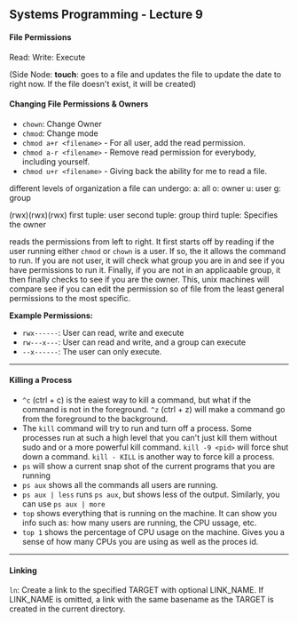 ## Systems Programming - Lecture 9

#### File Permissions
Read:
Write: 
Execute


(Side Node: <b>touch</b>: goes to a file and updates the file to update the date to right now. If the file doesn't exist, it will be created)

#### Changing File Permissions & Owners

- `chown`: Change Owner
- `chmod`: Change mode
- `chmod a+r <filename>` - For all user, add the read permission.
- `chmod a-r <filename>` - Remove read permission for everybody, including yourself.
- `chmod u+r <filename>` - Giving back the ability for me to read a file.

different levels of organization a file can undergo:
a: all
o: owner
u: user
g: group

(rwx)(rwx)(rwx)
first tuple: user
second tuple: group
third tuple: Specifies the owner

reads the permissions from left to right. It first starts off by reading if the user running either `chmod` or `chown` is a user. If so, the it allows the command to run. If you are not user, it will check what group you are in and see if you have permissions to run it. Finally, if you are not in an applicaable group, it then finally checks to see if you are the owner. This, unix machines will compare see if you can edit the permission so of file from the least general permissions to the most specific.

<b>Example Permissions:</b>
- `rwx------`: User can read, write and execute
- `rw---x---`: User can read and write, and a group can execute
- `--x------`: The user can only execute.

---

#### Killing a Process

- `^c` (ctrl + c) is the eaiest way to kill a command, but what if the command is not in the foreground. `^z` (ctrl + z) will make a command go from the foreground to the background. 
- The `kill` command will try to run and turn off a process. Some processes run at such a high level that you can't just kill them without sudo and or a more powerful kill command. `kill -9 <pid>` will force shut down a command. `kill - KILL` is another way to force kill a process. 
- `ps` will show a current snap shot of the current programs that you are running
- `ps aux` shows all the commands all users are running.
- `ps aux | less` runs `ps aux`, but shows less of the output. Similarly, you can use `ps aux | more` 
- `top` shows everything that is running on the machine. It can show you info such as: how many users are running, the CPU ussage, etc.
- `top 1` shows the percentage of CPU usage on the machine. Gives you a sense of how many CPUs you are using as well as the proces id.

---
#### Linking

`ln`: Create  a  link  to  the  specified TARGET with optional LINK_NAME. If LINK_NAME is omitted, a link with the same basename as  the  TARGET  is created in the current directory.

